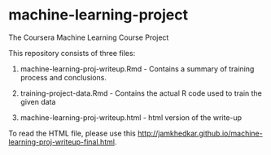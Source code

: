 machine-learning-project
========================

The Coursera Machine Learning Course Project

This repository consists of three files:

1. machine-learning-proj-writeup.Rmd - Contains a summary of training process and conclusions.

2. training-project-data.Rmd - Contains the actual R code used to train the given data

3. machine-learning-proj-writeup.html - html version of the write-up

To read the HTML file, please use this <a href="http://jamkhedkar.github.io/machine-learning-proj-writeup-final.html">http://jamkhedkar.github.io/machine-learning-proj-writeup-final.html</a>.
